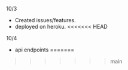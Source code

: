 10/3

-   Created issues/features.
-   deployed on heroku.
<<<<<<< HEAD

10/4

-   api endpoints
=======
>>>>>>> main
